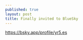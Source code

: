 ```yaml
---
published: true
layout: post
title: Finally invited to BlueSky
---
```



https://bsky.app/profile/yr5.es
